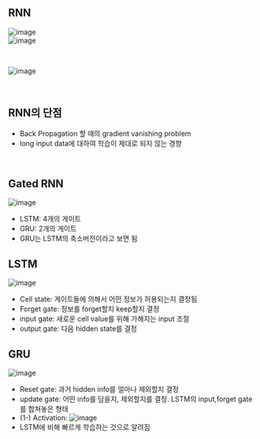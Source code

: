 ## RNN
![image](https://user-images.githubusercontent.com/92671224/169951799-64d88bb6-edfc-496d-b7ae-a7c03ec03200.png)   
![image](https://user-images.githubusercontent.com/92671224/169951874-31364f27-a70c-40a8-9caa-83d6a2f7f805.png)   

<br>

![image](https://user-images.githubusercontent.com/92671224/169951973-aa76a309-3f03-4527-a173-ddaf6fb3d9b5.png)

<br>

## RNN의 단점
- Back Propagation 할 때의 gradient vanishing problem
- long input data에 대하여 학습이 제대로 되지 않는 경향

<br>

## Gated RNN
![image](https://user-images.githubusercontent.com/92671224/169952328-813c4352-b46f-410a-b072-b944c68b723d.png)

- LSTM: 4개의 게이트
- GRU: 2개의 게이트
- GRU는 LSTM의 축소버전이라고 보면 됨

## LSTM
![image](https://user-images.githubusercontent.com/92671224/169952533-37ff6fea-1e94-41dc-8046-2255e8e2d7fb.png)

- Cell state: 게이트들에 의해서 어떤 정보가 허용되는지 결정됨
- Forget gate: 정보를 forget할지 keep할지 결정
- input gate: 새로운 cell value를 위해 가해지는 input 조절
- output gate: 다음 hidden state를 결정


## GRU
![image](https://user-images.githubusercontent.com/92671224/169952753-4e49e3a5-de25-4d5c-b764-50e3ab891c35.png)

- Reset gate: 과거 hidden info를 얼마나 제외할지 결정
- update gate: 어떤 info를 담을지, 제외할지를 결정. LSTM의 input,forget gate를 합쳐놓은 형태
- (1-) Activation: ![image](https://user-images.githubusercontent.com/92671224/169952962-11938526-d899-47f9-b401-deb5e7597924.png)
- LSTM에 비해 빠르게 학습하는 것으로 알려짐
